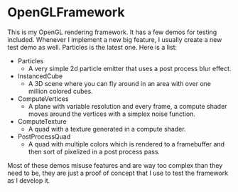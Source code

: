 # OpenGLFramework
This is my OpenGL rendering framework. It has a few demos for testing included. Whenever I implement a new big feature, I usually create a new test demo as well. Particles is the latest one. Here is a list:

* Particles
	* A very simple 2d particle emitter that uses a post process blur effect.
* InstancedCube
	* A 3D scene where you can fly around in an area with over one million colored cubes.
* ComputeVertices
	* A plane with variable resolution and every frame, a compute shader moves around the vertices with a simplex noise function.
* ComputeTexture
	* A quad with a texture generated in a compute shader.
* PostProcessQuad
	* A quad with multiple colors which is rendered to a framebuffer and then sort of pixelized in a post process pass.

Most of these demos misuse features and are way too complex than they need to be, they are just a proof of concept that I use to test the framework as I develop it.